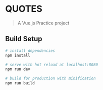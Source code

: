 # QUOTES

> A Vue.js Practice project

## Build Setup

``` bash
# install dependencies
npm install

# serve with hot reload at localhost:8080
npm run dev

# build for production with minification
npm run build
```

